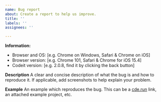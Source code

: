 ```yaml
---
name: Bug report
about: Create a report to help us improve.
title: ''
labels: ''
assignees: ''

---
```


**Information:**
- Browser and OS: [e.g. Chrome on Windows, Safari & Chrome on iOS]
- Browser version: [e.g. Chrome 101, Safari & Chrome for iOS 15.4]
- Codeit version: [e.g. 2.0.8, find it by clicking the back button]

**Description**
A clear and concise description of what the bug is and how to reproduce it.
If applicable, add screenshots to help explain your problem.

**Example**
An example which reproduces the bug. This can be a [cde.run](https://cde.run) link, an attached example project, etc.
